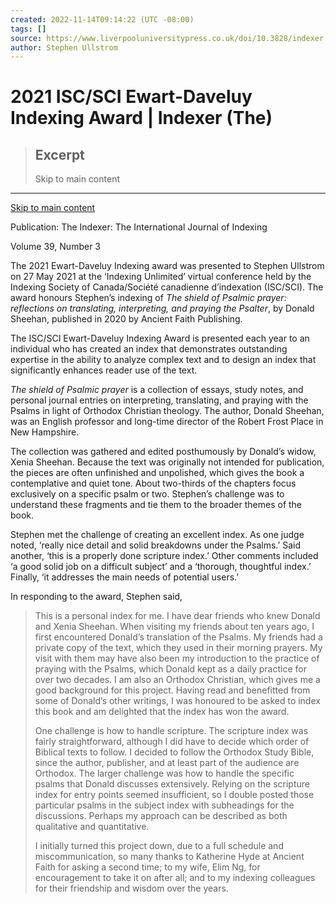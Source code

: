 ```yaml
---
created: 2022-11-14T09:14:22 (UTC -08:00)
tags: []
source: https://www.liverpooluniversitypress.co.uk/doi/10.3828/indexer.2021.32
author: Stephen Ullstrom
---
```


# 2021 ISC/SCI Ewart-Daveluy Indexing Award | Indexer (The)

> ## Excerpt
> Skip to main content

---
[Skip to main content](https://www.liverpooluniversitypress.co.uk/doi/10.3828/indexer.2021.32#afterNav-oji)

Publication: The Indexer: The International Journal of Indexing

Volume 39, Number 3

The 2021 Ewart-Daveluy Indexing award was presented to Stephen Ullstrom on 27 May 2021 at the ‘Indexing Unlimited’ virtual conference held by the Indexing Society of Canada/Société canadienne d’indexation (ISC/SCI). The award honours Stephen’s indexing of _The shield of Psalmic prayer: reflections on translating, interpreting, and praying the Psalter_, by Donald Sheehan, published in 2020 by Ancient Faith Publishing.

The ISC/SCI Ewart-Daveluy Indexing Award is presented each year to an individual who has created an index that demonstrates outstanding expertise in the ability to analyze complex text and to design an index that significantly enhances reader use of the text.

_The shield of Psalmic prayer_ is a collection of essays, study notes, and personal journal entries on interpreting, translating, and praying with the Psalms in light of Orthodox Christian theology. The author, Donald Sheehan, was an English professor and long-time director of the Robert Frost Place in New Hampshire.

The collection was gathered and edited posthumously by Donald’s widow, Xenia Sheehan. Because the text was originally not intended for publication, the pieces are often unfinished and unpolished, which gives the book a contemplative and quiet tone. About two-thirds of the chapters focus exclusively on a specific psalm or two. Stephen’s challenge was to understand these fragments and tie them to the broader themes of the book.

Stephen met the challenge of creating an excellent index. As one judge noted, ‘really nice detail and solid breakdowns under the Psalms.’ Said another, ‘this is a properly done scripture index.’ Other comments included ‘a good solid job on a difficult subject’ and a ‘thorough, thoughtful index.’ Finally, ‘it addresses the main needs of potential users.’

In responding to the award, Stephen said,

> This is a personal index for me. I have dear friends who knew Donald and Xenia Sheehan. When visiting my friends about ten years ago, I first encountered Donald’s translation of the Psalms. My friends had a private copy of the text, which they used in their morning prayers. My visit with them may have also been my introduction to the practice of praying with the Psalms, which Donald kept as a daily practice for over two decades. I am also an Orthodox Christian, which gives me a good background for this project. Having read and benefitted from some of Donald’s other writings, I was honoured to be asked to index this book and am delighted that the index has won the award.
> 
> One challenge is how to handle scripture. The scripture index was fairly straightforward, although I did have to decide which order of Biblical texts to follow. I decided to follow the Orthodox Study Bible, since the author, publisher, and at least part of the audience are Orthodox. The larger challenge was how to handle the specific psalms that Donald discusses extensively. Relying on the scripture index for entry points seemed insufficient, so I double posted those particular psalms in the subject index with subheadings for the discussions. Perhaps my approach can be described as both qualitative and quantitative.
> 
> I initially turned this project down, due to a full schedule and miscommunication, so many thanks to Katherine Hyde at Ancient Faith for asking a second time; to my wife, Elim Ng, for encouragement to take it on after all; and to my indexing colleagues for their friendship and wisdom over the years.
